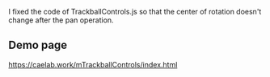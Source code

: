 I fixed the code of TrackballControls.js so that the center of rotation doesn't change after the pan operation.  

## Demo page  
https://caelab.work/mTrackballControls/index.html
